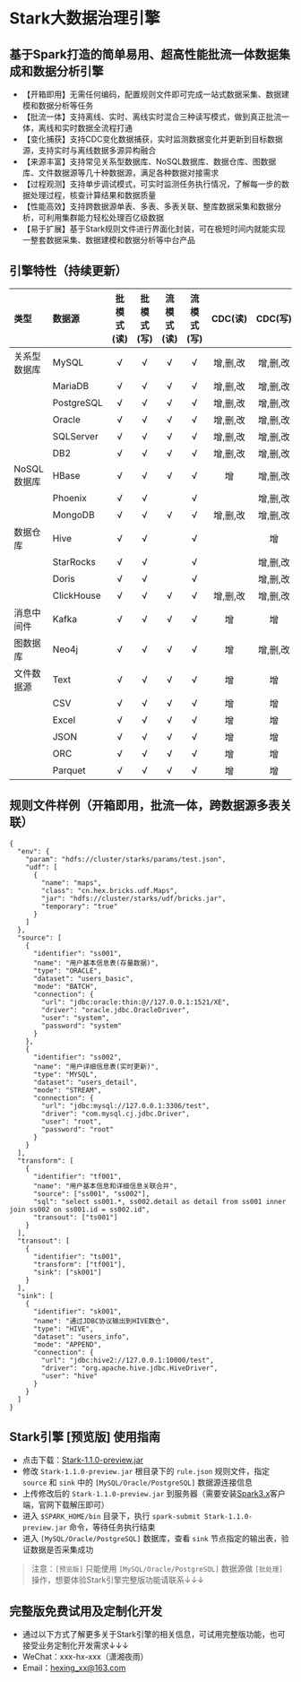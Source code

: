 # Stark大数据治理引擎
## 基于Spark打造的简单易用、超高性能批流一体数据集成和数据分析引擎
* 【开箱即用】无需任何编码，配置规则文件即可完成一站式数据采集、数据建模和数据分析等任务
* 【批流一体】支持离线、实时、离线实时混合三种读写模式，做到真正批流一体，离线和实时数据全流程打通
* 【变化捕获】支持CDC变化数据捕获，实时监测数据变化并更新到目标数据源，支持实时与离线数据多源异构融合
* 【来源丰富】支持常见关系型数据库、NoSQL数据库、数据仓库、图数据库、文件数据源等几十种数据源，满足各种数据对接需求
* 【过程观测】支持单步调试模式，可实时监测任务执行情况，了解每一步的数据处理过程，核查计算结果和数据质量
* 【性能高效】支持跨数据源单表、多表、多表关联、整库数据采集和数据分析，可利用集群能力轻松处理百亿级数据
* 【易于扩展】基于Stark规则文件进行界面化封装，可在极短时间内就能实现一整套数据采集、数据建模和数据分析等中台产品

## 引擎特性（持续更新）
|类型         |数据源      |批模式(读)|批模式(写)|流模式(读)|流模式(写)|CDC(读) |CDC(写) |
|:------------|:-----------|:--------:|:--------:|:--------:|:--------:|:------:|:------:|
|关系型数据库  |MySQL       |√         |√         |√         |√         |增,删,改|增,删,改|
|			        |MariaDB     |√         |√         |√         |√         |增,删,改|增,删,改|
|             |PostgreSQL  |√         |√         |√         |√         |增,删,改|增,删,改|
|             |Oracle      |√         |√         |√         |√         |增,删,改|增,删,改|
|             |SQLServer   |√         |√         |√         |√         |增,删,改|增,删,改|
|             |DB2         |√         |√         |√         |√         |增,删,改|增,删,改|
|NoSQL数据库   |HBase	     |√         |√         |√         |√         |增      |增,删,改|
|             |Phoenix     |√         |√         |          |√         |        |增,删,改|
|             |MongoDB     |√         |√         |√         |√         |增,删,改|增,删,改|
|数据仓库      |Hive        |√         |√         |          |√         |        |增      |
|             |StarRocks   |√         |√         |          |√         |        |增,删,改|
|             |Doris       |√         |√         |          |√         |        |增,删,改|
|             |ClickHouse  |√         |√         |√         |√         |增,删,改|增,删,改|
|消息中间件    |Kafka       |√         |√         |√         |√         |增      |增      |
|图数据库      |Neo4j       |√         |√         |√         |√         |增      |增,删,改|
|文件数据源    |Text        |√         |√         |√         |√         |增      |增      |
|             |CSV         |√         |√         |√         |√         |增      |增      |
|             |Excel       |√         |√         |√         |√         |增      |增      |
|             |JSON        |√         |√         |√         |√         |增      |增      |
|             |ORC         |√         |√         |√         |√         |增      |增      |
|             |Parquet     |√         |√         |√         |√         |增      |增      |

## 规则文件样例（开箱即用，批流一体，跨数据源多表关联）
```
{
  "env": {
    "param": "hdfs://cluster/starks/params/test.json",
    "udf": [
      {
        "name": "maps",
        "class": "cn.hex.bricks.udf.Maps",
        "jar": "hdfs://cluster/starks/udf/bricks.jar",
        "temporary": "true"
      }
    ]
  },
  "source": [
    {
      "identifier": "ss001",
      "name": "用户基本信息表(存量数据)",
      "type": "ORACLE",
      "dataset": "users_basic",
      "mode": "BATCH",
      "connection": {
        "url": "jdbc:oracle:thin:@//127.0.0.1:1521/XE",
        "driver": "oracle.jdbc.OracleDriver",
        "user": "system",
        "password": "system"
      }
    },
    {
      "identifier": "ss002",
      "name": "用户详细信息表(实时更新)",
      "type": "MYSQL",
      "dataset": "users_detail",
      "mode": "STREAM",
      "connection": {
        "url": "jdbc:mysql://127.0.0.1:3306/test",
        "driver": "com.mysql.cj.jdbc.Driver",
        "user": "root",
        "password": "root"
      }
    }
  ],
  "transform": [
    {
      "identifier": "tf001",
      "name": "用户基本信息和详细信息关联合并",
      "source": ["ss001", "ss002"],
      "sql": "select ss001.*, ss002.detail as detail from ss001 inner join ss002 on ss001.id = ss002.id",
      "transout": ["ts001"]
    }
  ],
  "transout": [
    {
      "identifier": "ts001",
      "transform": ["tf001"],
      "sink": ["sk001"]
    }
  ],
  "sink": [
    {
      "identifier": "sk001",
      "name": "通过JDBC协议输出到HIVE数仓",
      "type": "HIVE",
      "dataset": "users_info",
      "mode": "APPEND",
      "connection": {
        "url": "jdbc:hive2://127.0.0.1:10000/test",
        "driver": "org.apache.hive.jdbc.HiveDriver",
        "user": "hive"
      }
    }
  ]
}
```

## Stark引擎 [预览版] 使用指南
* 点击下载：[Stark-1.1.0-preview.jar](https://github.com/hexnn/Stark/releases/download/1.1.0-preview/Stark-1.1.0-preview.jar) 
* 修改 `Stark-1.1.0-preview.jar` 根目录下的 `rule.json` 规则文件，指定 `source` 和 `sink` 中的 `[MySQL/Oracle/PostgreSQL]` 数据源连接信息
* 上传修改后的 `Stark-1.1.0-preview.jar` 到服务器（需要安装[Spark3.x](https://spark.apache.org/downloads.html)客户端，官网下载解压即可）
* 进入 `$SPARK_HOME/bin` 目录下，执行 `spark-submit Stark-1.1.0-preview.jar` 命令，等待任务执行结束
* 进入 `[MySQL/Oracle/PostgreSQL]` 数据库，查看 `sink` 节点指定的输出表，验证数据是否采集成功
> 注意：`[预览版]` 只能使用 `[MySQL/Oracle/PostgreSQL]` 数据源做 `[批处理]` 操作，想要体验Stark引擎完整版功能请联系↓↓↓

## 完整版免费试用及定制化开发
* 通过以下方式了解更多关于Stark引擎的相关信息，可试用完整版功能，也可接受业务定制化开发需求↓↓↓
* WeChat：xxx-hx-xxx（潇湘夜雨）
* Email：hexing_xx@163.com
